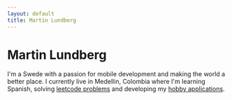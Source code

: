 ```yaml
---
layout: default
title: Martin Lundberg
---
```


# Martin Lundberg

<p class="home-paragraph">
I'm a Swede with a passion for mobile development and making the world a better
place. I currently live in Medellin, Colombia where I'm learning Spanish, solving <a href="https://leetcode.com/molundb/">leetcode problems</a> and developing my <a href="https://github.com/molundb/mellotippet/">hobby applications</a>.
</p>
